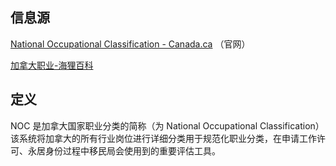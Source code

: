 
## 信息源

[National Occupational Classification - Canada.ca](https://noc.esdc.gc.ca/?GoCTemplateCulture=en-CA) （官网）

[加拿大职业-海狸百科](https://www.hailibk.com/knowledge/noccode/)


## 定义

NOC 是加拿大国家职业分类的简称（为 National Occupational Classification）该系统将加拿大的所有行业岗位进行详细分类用于规范化职业分类，在申请工作许可、永居身份过程中移民局会使用到的重要评估工具。

## 